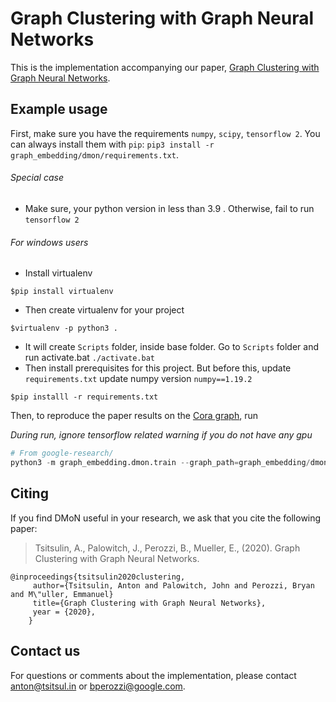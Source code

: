 Graph Clustering with Graph Neural Networks
===============================

This is the implementation accompanying our paper, [Graph Clustering with Graph Neural Networks](https://arxiv.org/abs/2006.16904).

Example usage
---
First, make sure you have the requirements `numpy`, `scipy`, `tensorflow 2`. You can always install them with `pip`: `pip3 install -r graph_embedding/dmon/requirements.txt`.

###### Special case
- Make sure, your python version in less than 3.9 . Otherwise, fail to run `tensorflow 2` 
###### For windows users
- Install virtualenv
```
$pip install virtualenv
```
- Then create virtualenv for your project
```
$virtualenv -p python3 . 
```
- It will create `Scripts` folder, inside base folder. Go to `Scripts` folder and run activate.bat `./activate.bat`
- Then install prerequisites for this project. But before this, update `requirements.txt` update numpy version `numpy==1.19.2`

```
$pip installl -r requirements.txt
```

Then, to reproduce the paper results on the [Cora graph](https://relational.fit.cvut.cz/dataset/CORA), run

*During run, ignore tensorflow related warning if you do not have any gpu*

```python
# From google-research/
python3 -m graph_embedding.dmon.train --graph_path=graph_embedding/dmon/data/cora.npz --dropout_rate=0.5
```

Citing
---
If you find DMoN useful in your research, we ask that you cite the following paper:

> Tsitsulin, A., Palowitch, J., Perozzi, B., Mueller, E., (2020).
> Graph Clustering with Graph Neural Networks.
```
@inproceedings{tsitsulin2020clustering,
     author={Tsitsulin, Anton and Palowitch, John and Perozzi, Bryan and M\"uller, Emmanuel}
     title={Graph Clustering with Graph Neural Networks},
     year = {2020},
    }
```

Contact us
---
For questions or comments about the implementation, please contact [anton@tsitsul.in](mailto:anton@tsitsul.in) or [bperozzi@google.com](mailto:bperozzi@google.com).
